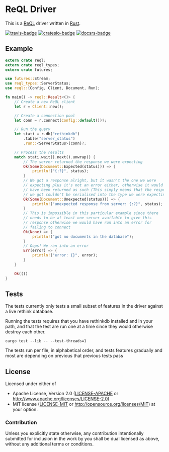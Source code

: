 # ReQL Driver

This is a [ReQL] driver written in [Rust].

[![travis-badge][]][travis] [![cratesio-badge][]][cratesio] [![docsrs-badge][]][docsrs]

## Example

```rust
extern crate reql;
extern crate reql_types;
extern crate futures;

use futures::Stream;
use reql_types::ServerStatus;
use reql::{Config, Client, Document, Run};

fn main() -> reql::Result<()> {
    // Create a new ReQL client
    let r = Client::new();

    // Create a connection pool
    let conn = r.connect(Config::default())?;

    // Run the query
    let stati = r.db("rethinkdb")
        .table("server_status")
        .run::<ServerStatus>(conn)?;

    // Process the results
    match stati.wait().next().unwrap() {
        // The server returned the response we were expecting
        Ok(Some(Document::Expected(status))) => {
            println!("{:?}", status);
        }
        // We got a response alright, but it wasn't the one we were
        // expecting plus it's not an error either, otherwise it would
        // have been returned as such (This simply means that the response
        // we got couldn't be serialised into the type we were expecting)
        Ok(Some(Document::Unexpected(status))) => {
            println!("unexpected response from server: {:?}", status);
        }
        // This is impossible in this particular example since there
        // needs to be at least one server available to give this
        // response otherwise we would have run into an error for
        // failing to connect
        Ok(None) => {
            println!("got no documents in the database");
        }
        // Oops! We ran into an error
        Err(error) => {
            println!("error: {}", error);
        }
    }

    Ok(())
}
```

## Tests

The tests currently only tests a small subset of features in the driver against a live rethink database.

Running the tests requires that you have rethinkdb installed and in your path, and that the test are run
one at a time since they would otherwise destroy each other.

    cargo test --lib -- --test-threads=1

The tests run per file, in alphabetical order, and tests features gradually and most are depending on
previous that previous tests pass

## License

Licensed under either of
* Apache License, Version 2.0 ([LICENSE-APACHE](LICENSE-APACHE) or http://www.apache.org/licenses/LICENSE-2.0)
* MIT license ([LICENSE-MIT](LICENSE-MIT) or http://opensource.org/licenses/MIT)
at your option.

### Contribution

Unless you explicitly state otherwise, any contribution intentionally submitted
for inclusion in the work by you shall be dual licensed as above, without any
additional terms or conditions.

[ReQL]: https://rethinkdb.com/api
[Rust]: https://rust-lang.org
[travis-badge]: https://travis-ci.org/RethinkDB/rethinkdb-rs.svg?branch=master
[travis]: https://travis-ci.org/RethinkDB/rethinkdb-rs
[cratesio-badge]: https://img.shields.io/crates/v/reql.svg
[cratesio]: https://crates.io/crates/reql
[docsrs-badge]: https://docs.rs/reql/badge.svg
[docsrs]: https://docs.rs/reql
